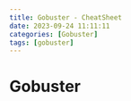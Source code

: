 ```yaml
---
title: Gobuster - CheatSheet
date: 2023-09-24 11:11:11
categories: [Gobuster]
tags: [gobuster]
---
```


# Gobuster

